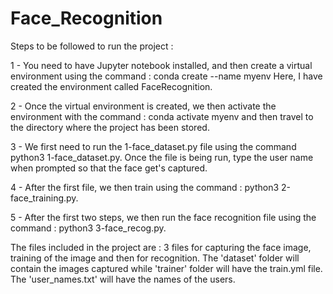 # Face_Recognition

Steps to be followed to run the project : 

1 - You need to have Jupyter notebook installed, and then create a virtual environment using the command : conda create --name myenv
    Here, I have created the environment called FaceRecognition.
    
2 - Once the virtual environment is created, we then activate the environment with the command : conda activate myenv and then travel to the directory where the         project has been stored.

3 - We first need to run the 1-face_dataset.py file using the command python3 1-face_dataset.py. Once the file is being run, type the user name when prompted so         that the face get's captured.

4 - After the first file, we then train using the command : python3 2-face_training.py.

5 - After the first two steps, we then run the face recognition file using the command : python3 3-face_recog.py.

The files included in the project are : 3 files for capturing the face image, training of the image and then for recognition. The 'dataset' folder will contain the images captured while 'trainer' folder will have the train.yml file. The 'user_names.txt' will have the names of the users. 
